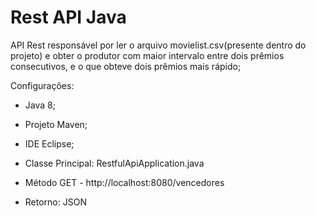 # Rest API Java

API Rest responsável por ler o arquivo movielist.csv(presente dentro do projeto) e obter o produtor com maior intervalo entre dois prêmios consecutivos, e o que
obteve dois prêmios mais rápido;

Configurações:
- Java 8;
- Projeto Maven;
- IDE Eclipse;

- Classe Principal: RestfulApiApplication.java
- Método GET - http://localhost:8080/vencedores
- Retorno: JSON
